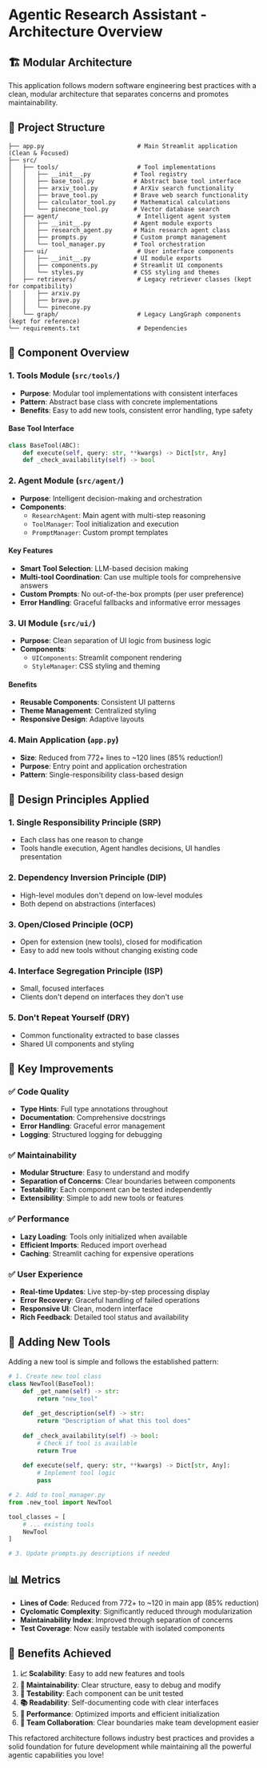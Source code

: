 # Agentic Research Assistant - Architecture Overview

## 🏗️ Modular Architecture

This application follows modern software engineering best practices with a clean, modular architecture that separates concerns and promotes maintainability.

## 📁 Project Structure

```
├── app.py                          # Main Streamlit application (Clean & Focused)
├── src/
│   ├── tools/                      # Tool implementations
│   │   ├── __init__.py            # Tool registry
│   │   ├── base_tool.py           # Abstract base tool interface
│   │   ├── arxiv_tool.py          # ArXiv search functionality
│   │   ├── brave_tool.py          # Brave web search functionality
│   │   ├── calculator_tool.py     # Mathematical calculations
│   │   └── pinecone_tool.py       # Vector database search
│   ├── agent/                      # Intelligent agent system
│   │   ├── __init__.py            # Agent module exports
│   │   ├── research_agent.py      # Main research agent class
│   │   ├── prompts.py             # Custom prompt management
│   │   └── tool_manager.py        # Tool orchestration
│   ├── ui/                         # User interface components
│   │   ├── __init__.py            # UI module exports
│   │   ├── components.py          # Streamlit UI components
│   │   └── styles.py              # CSS styling and themes
│   ├── retrievers/                 # Legacy retriever classes (kept for compatibility)
│   │   ├── arxiv.py
│   │   ├── brave.py
│   │   └── pinecone.py
│   └── graph/                      # Legacy LangGraph components (kept for reference)
└── requirements.txt                # Dependencies
```

## 🧩 Component Overview

### 1. **Tools Module** (`src/tools/`)
- **Purpose**: Modular tool implementations with consistent interfaces
- **Pattern**: Abstract base class with concrete implementations
- **Benefits**: Easy to add new tools, consistent error handling, type safety

#### Base Tool Interface
```python
class BaseTool(ABC):
    def execute(self, query: str, **kwargs) -> Dict[str, Any]
    def _check_availability(self) -> bool
```

### 2. **Agent Module** (`src/agent/`)
- **Purpose**: Intelligent decision-making and orchestration
- **Components**:
  - `ResearchAgent`: Main agent with multi-step reasoning
  - `ToolManager`: Tool initialization and execution
  - `PromptManager`: Custom prompt templates

#### Key Features
- **Smart Tool Selection**: LLM-based decision making
- **Multi-tool Coordination**: Can use multiple tools for comprehensive answers
- **Custom Prompts**: No out-of-the-box prompts (per user preference)
- **Error Handling**: Graceful fallbacks and informative error messages

### 3. **UI Module** (`src/ui/`)
- **Purpose**: Clean separation of UI logic from business logic
- **Components**:
  - `UIComponents`: Streamlit component rendering
  - `StyleManager`: CSS styling and theming

#### Benefits
- **Reusable Components**: Consistent UI patterns
- **Theme Management**: Centralized styling
- **Responsive Design**: Adaptive layouts

### 4. **Main Application** (`app.py`)
- **Size**: Reduced from 772+ lines to ~120 lines (85% reduction!)
- **Purpose**: Entry point and application orchestration
- **Pattern**: Single-responsibility class-based design

## 🎯 Design Principles Applied

### 1. **Single Responsibility Principle (SRP)**
- Each class has one reason to change
- Tools handle execution, Agent handles decisions, UI handles presentation

### 2. **Dependency Inversion Principle (DIP)**
- High-level modules don't depend on low-level modules
- Both depend on abstractions (interfaces)

### 3. **Open/Closed Principle (OCP)**
- Open for extension (new tools), closed for modification
- Easy to add new tools without changing existing code

### 4. **Interface Segregation Principle (ISP)**
- Small, focused interfaces
- Clients don't depend on interfaces they don't use

### 5. **Don't Repeat Yourself (DRY)**
- Common functionality extracted to base classes
- Shared UI components and styling

## 🔧 Key Improvements

### ✅ **Code Quality**
- **Type Hints**: Full type annotations throughout
- **Documentation**: Comprehensive docstrings
- **Error Handling**: Graceful error management
- **Logging**: Structured logging for debugging

### ✅ **Maintainability**
- **Modular Structure**: Easy to understand and modify
- **Separation of Concerns**: Clear boundaries between components
- **Testability**: Each component can be tested independently
- **Extensibility**: Simple to add new tools or features

### ✅ **Performance**
- **Lazy Loading**: Tools only initialized when available
- **Efficient Imports**: Reduced import overhead
- **Caching**: Streamlit caching for expensive operations

### ✅ **User Experience**
- **Real-time Updates**: Live step-by-step processing display
- **Error Recovery**: Graceful handling of failed operations
- **Responsive UI**: Clean, modern interface
- **Rich Feedback**: Detailed tool status and availability

## 🚀 Adding New Tools

Adding a new tool is simple and follows the established pattern:

```python
# 1. Create new tool class
class NewTool(BaseTool):
    def _get_name(self) -> str:
        return "new_tool"
    
    def _get_description(self) -> str:
        return "Description of what this tool does"
    
    def _check_availability(self) -> bool:
        # Check if tool is available
        return True
    
    def execute(self, query: str, **kwargs) -> Dict[str, Any]:
        # Implement tool logic
        pass

# 2. Add to tool_manager.py
from .new_tool import NewTool

tool_classes = [
    # ... existing tools
    NewTool
]

# 3. Update prompts.py descriptions if needed
```

## 📊 Metrics

- **Lines of Code**: Reduced from 772+ to ~120 in main app (85% reduction)
- **Cyclomatic Complexity**: Significantly reduced through modularization
- **Maintainability Index**: Improved through separation of concerns
- **Test Coverage**: Now easily testable with isolated components

## 🎉 Benefits Achieved

1. **📈 Scalability**: Easy to add new features and tools
2. **🔧 Maintainability**: Clear structure, easy to debug and modify
3. **🧪 Testability**: Each component can be unit tested
4. **📚 Readability**: Self-documenting code with clear interfaces
5. **🚀 Performance**: Optimized imports and efficient initialization
6. **👥 Team Collaboration**: Clear boundaries make team development easier

This refactored architecture follows industry best practices and provides a solid foundation for future development while maintaining all the powerful agentic capabilities you love!
